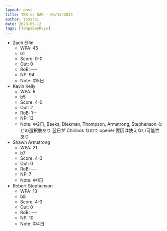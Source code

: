 ```yaml
---
layout: post
title: TBR vs OAK - 06/12/2023
author: tomarai
date: 2023-06-12
tags: [TampaBayRays]
---
```


* Zach Eflin
	- WPA: 45
	- b1
	- Score: 0-0
	- Out: 0
	- RoB: ---
	- NP: 94
	- Note: 中5日
* Kevin Kelly
	- WPA: 6
	- b5
	- Score: 4-0
	- Out: 2
	- RoB: 1--
	- NP: 13
	- Note: 中2日, Beeks, Diekman, Thompson, Armstrong, Stephenson などの選択肢あり 翌日が Chirinos なので opener 要因は使えない可能性あり
* Shawn Armstrong
	- WPA: 21
	- b7
	- Score: 4-3
	- Out: 0
	- RoB: ---
	- NP: 7
	- Note: 中1日
* Robert Stephenson
	- WPA: 13
	- b8
	- Score: 4-3
	- Out: 0
	- RoB: ---
	- NP: 10
	- Note: 中4日

